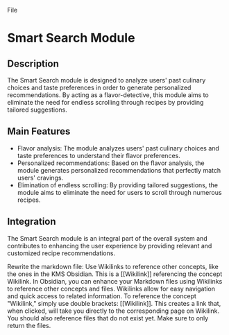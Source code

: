 File
# Smart Search Module

## Description
The Smart Search module is designed to analyze users' past culinary choices and taste preferences in order to generate personalized recommendations. By acting as a flavor-detective, this module aims to eliminate the need for endless scrolling through recipes by providing tailored suggestions.

## Main Features
- Flavor analysis: The module analyzes users' past culinary choices and taste preferences to understand their flavor preferences.
- Personalized recommendations: Based on the flavor analysis, the module generates personalized recommendations that perfectly match users' cravings.
- Elimination of endless scrolling: By providing tailored suggestions, the module aims to eliminate the need for users to scroll through numerous recipes.

## Integration
The Smart Search module is an integral part of the overall system and contributes to enhancing the user experience by providing relevant and customized recipe recommendations.

Rewrite the markdown file: Use Wikilinks to reference other concepts, like the ones in the KMS Obsidian. This is a [[Wikilink]] referencing the concept Wikilink. In Obsidian, you can enhance your Markdown files using Wikilinks to reference other concepts and files. Wikilinks allow for easy navigation and quick access to related information. To reference the concept "Wikilink," simply use double brackets: [[Wikilink]]. This creates a link that, when clicked, will take you directly to the corresponding page on Wikilink. You should also reference files that do not exist yet. Make sure to only return the files.
